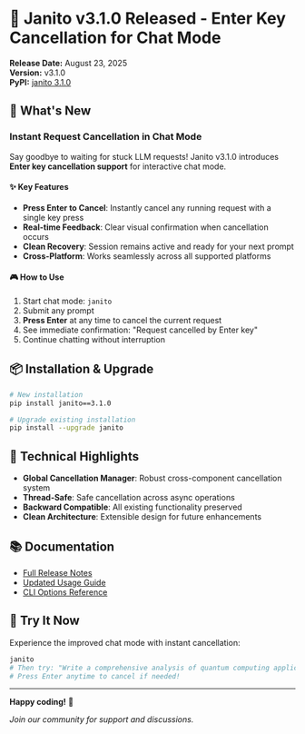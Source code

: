 # 🚀 Janito v3.1.0 Released - Enter Key Cancellation for Chat Mode

**Release Date:** August 23, 2025  
**Version:** v3.1.0  
**PyPI:** [janito 3.1.0](https://pypi.org/project/janito/3.1.0/)

## 🎯 What's New

### Instant Request Cancellation in Chat Mode

Say goodbye to waiting for stuck LLM requests! Janito v3.1.0 introduces **Enter key cancellation support** for interactive chat mode.

#### ✨ Key Features
- **Press Enter to Cancel**: Instantly cancel any running request with a single key press
- **Real-time Feedback**: Clear visual confirmation when cancellation occurs
- **Clean Recovery**: Session remains active and ready for your next prompt
- **Cross-Platform**: Works seamlessly across all supported platforms

#### 🎮 How to Use
1. Start chat mode: `janito`
2. Submit any prompt
3. **Press Enter** at any time to cancel the current request
4. See immediate confirmation: "Request cancelled by Enter key"
5. Continue chatting without interruption

## 📦 Installation & Upgrade

```bash
# New installation
pip install janito==3.1.0

# Upgrade existing installation
pip install --upgrade janito
```

## 🔧 Technical Highlights

- **Global Cancellation Manager**: Robust cross-component cancellation system
- **Thread-Safe**: Safe cancellation across async operations
- **Backward Compatible**: All existing functionality preserved
- **Clean Architecture**: Extensible design for future enhancements

## 📚 Documentation

- [Full Release Notes](docs/changelogs/CHANGELOG_3.1.0.md)
- [Updated Usage Guide](docs/guides/using.md)
- [CLI Options Reference](docs/reference/cli-options.md)

## 🌟 Try It Now

Experience the improved chat mode with instant cancellation:

```bash
janito
# Then try: "Write a comprehensive analysis of quantum computing applications"
# Press Enter anytime to cancel if needed!
```

---

**Happy coding!** 🎉

*Join our community for support and discussions.*